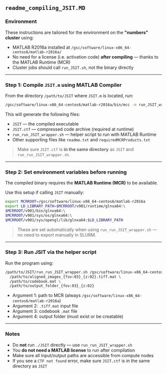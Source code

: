 
## `readme_compiling_JSIT.MD`

### Environment

These instructions are tailored for the environment on the **"numbers" cluster** using:
- MATLAB R2016a installed at `/gsc/software/linux-x86_64-centos6/matlab-r2016a/`
- No need for a license (i.e. activation code) **after compiling** — thanks to the MATLAB Runtime (MCR)
- Cluster jobs should call `run_JSIT.sh`, not the binary directly

---

### Step 1: Compile `JSIT.m` using MATLAB Compiler

From the directory `/path/to/JSIT` where `JSIT.m` is located, run:

```bash
/gsc/software/linux-x86_64-centos6/matlab-r2016a/bin/mcc -m run_JSIT_wrapper.m
```

This will generate the following files:

- `JSIT` — the compiled executable
- `JSIT.ctf` — compressed code archive (required at runtime)
- `run_run_JSIT_wrapper.sh` — helper script to run with MATLAB Runtime
- Other supporting files like `readme.txt` and `requiredMCRProducts.txt`

>  Make sure `JSIT.ctf` is **in the same directory** as `JSIT` and `run_run_JSIT_wrapper.sh`.

---

### Step 2: Set environment variables before running

The compiled binary requires the **MATLAB Runtime (MCR)** to be available.

Use this setup if calling `JSIT` manually:
```bash
export MCRROOT=/gsc/software/linux-x86_64-centos6/matlab-r2016a
export LD_LIBRARY_PATH=$MCRROOT/v901/runtime/glnxa64:\
$MCRROOT/v901/bin/glnxa64:\
$MCRROOT/v901/sys/os/glnxa64:\
$MCRROOT/v901/sys/opengl/lib/glnxa64:$LD_LIBRARY_PATH
```

> These are set automatically when using `run_run_JSIT_wrapper.sh` — no need to export manually in SLURM.

---

### Step 3: Run JSIT via the helper script

Run the program using:

```bash
/path/to/JSIT/run_run_JSIT_wrapper.sh /gsc/software/linux-x86_64-centos6/matlab-r2016a \
  /path/to/aligned_images_{fov:03}_{z:02}.tiff.mat \
  /path/to/codebook.mat \
  /path/to/output_folder_{fov:03}_{z:02}
```

- Argument 1: path to MCR (always `/gsc/software/linux-x86_64-centos6/matlab-r2016a`)
- Argument 2: `.tiff.mat` input file
- Argument 3: codebook `.mat` file
- Argument 4: output folder (must exist or be creatable)

---

### Notes

- Do **not** run `./JSIT` directly — use `run_run_JSIT_wrapper.sh`
- You **do not need a MATLAB license** to run after compilation
- Make sure all input/output paths are accessible from compute nodes
- If you see a `CTF not found` error, make sure `JSIT.ctf` is in the same directory as `JSIT`
